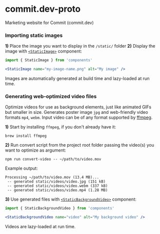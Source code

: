 # commit.dev-proto
Marketing website for Commit (commit.dev)

### Importing static images

**1)** Place the image you want to display in the `/static/` folder
**2)** Display the image with [`<StaticImage>`](./components/media/static-image.js) component:
```jsx
import { StaticImage } from 'components'

<StaticImage name="my-image-name.png" alt="My image" />
```

Images are automatically generated at build time and lazy-loaded at run time.


### Generating web-optimized video files

Optimize videos for use as background elements, just like animated GIFs but smaller in size. Generates poster image `jpg` and web-friendly video formats `mp4`, `webm`. Input video can be of any format supported by [ffmpeg](https://www.ffmpeg.org/).

**1)** Start by installing `ffmpeg`, if you don't already have it:
```
brew install ffmpeg
```

**2)** Run convert script from the project root folder passing the video(s) you want to optimize as argument:
```
npm run convert-video -- ~/path/to/video.mov
```

Example output:
```
Processing ~/path/to/video.mov (13.4 MB)...
 -- generated static/videos/video.jpg (151 kB)
 -- generated static/videos/video.webm (337 kB)
 -- generated static/videos/video.mp4 (1.28 MB)
```

**3)** Use generated files with [`<StaticBackgroundVideo>`](./components/media/background-video.js) component:
```jsx
import { StaticBackgroundVideo } from 'components'

<StaticBackgroundVideo name="video" alt="My background video" />
```

Videos are lazy-loaded at run time.
